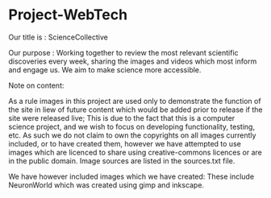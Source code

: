 # Project-WebTech

Our title is : ScienceCollective

Our purpose : Working together to review the most relevant scientific discoveries every week, sharing the images and videos which most inform and engage us. We aim to make science more accessible.

Note on content:

As a rule images in this project are used only to demonstrate the function of the site in liew of future content which would be added prior to release if the site were released live; This is due to the fact that this is a computer science project, and we wish to focus on developing functionality, testing, etc. As such we do not claim to own the copyrights on all images currently included, or to have created them, however we have attempted to use images which are licenced to share using creative-commons licences or are in the public domain. Image sources are listed in the sources.txt file.

We have however included images which we have created:
These include NeuronWorld which was created using gimp and inkscape.


